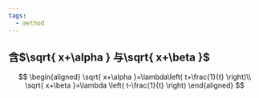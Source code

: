 ```yaml
---
tags:
  - method
---
```

## 含$\sqrt{ x+\alpha } 与\sqrt{ x+\beta }$

$$
\begin{aligned}
\sqrt{ x+\alpha }=\lambda\left( t+\frac{1}{t} \right)\\
\sqrt{ x+\beta }=\lambda \left( t-\frac{1}{t} \right)
\end{aligned}
$$